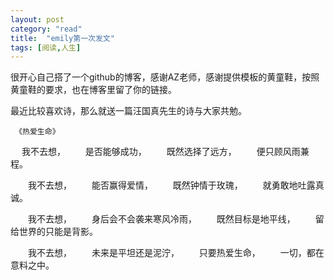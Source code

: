 ```yaml
---
layout: post
category: "read"
title:  "emily第一次发文"
tags: [阅读,人生]
---
```



很开心自己搭了一个github的博客，感谢AZ老师，感谢提供模板的黄童鞋，按照黄童鞋的要求，也在博客里留了你的链接。


最近比较喜欢诗，那么就送一篇汪国真先生的诗与大家共勉。


     《热爱生命》

　  我不去想，
　　是否能够成功，
　　既然选择了远方，
　　便只顾风雨兼程。
　　

　　我不去想，
　　能否赢得爱情，
　　既然钟情于玫瑰，
　　就勇敢地吐露真诚。
　　

　　我不去想，
　　身后会不会袭来寒风冷雨，
　　既然目标是地平线，
　　留给世界的只能是背影。
　　

　　我不去想，
　　未来是平坦还是泥泞，
　　只要热爱生命，
　　一切，都在意料之中。  
